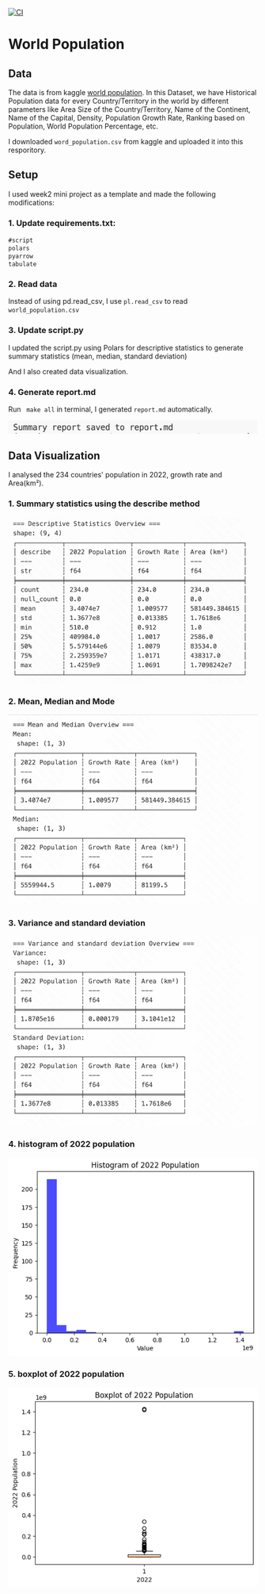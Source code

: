 [![CI](https://github.com/nogibjj/IDS706-python-Indivisual-Project-1-XS110/actions/workflows/cicd.yml/badge.svg)](https://github.com/nogibjj/IDS706-python-Indivisual-Project-1-XS110/actions/workflows/cicd.yml)

# World Population


## Data

The data is from kaggle [world population](https://www.kaggle.com/datasets/iamsouravbanerjee/world-population-dataset). In this Dataset, we have Historical Population data for every Country/Territory in the world by different parameters like Area Size of the Country/Territory, Name of the Continent, Name of the Capital, Density, Population Growth Rate, Ranking based on Population, World Population Percentage, etc.

I downloaded `word_population.csv` from kaggle and uploaded it into this resporitory.

## Setup

I used week2 mini project as a template and made the following modifications: 

### 1. Update requirements.txt:
```
#script
polars
pyarrow
tabulate
```
### 2. Read data

Instead of using pd.read_csv, I use `pl.read_csv` to read `world_population.csv`


### 3. Update script.py

I updated the script.py using Polars for descriptive statistics to generate summary statistics (mean, median, standard deviation)

And I also created data visualization.

### 4. Generate report.md

Run ` make all` in terminal, I generated `report.md` automatically.

![Alt text](/image/image6.png)
## Data Visualization

I analysed the 234 countries' population in 2022, growth rate and Area(km²).

### 1. Summary statistics using the describe method

![Alt text](/image/image1.png)

### 2. Mean, Median and Mode

![Alt text](/image/image2.png)

### 3. Variance and standard deviation

![Alt text](/image/image3.png)

### 4. histogram of 2022 population

![Alt text](/image/population_histogram.png)

### 5. boxplot of 2022 population

![Alt text](/image/population_boxplot.png)